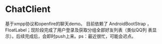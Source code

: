 ChatClient
==========

基于xmpp协议和openfire的聊天demo。
目前依赖了 AndroidBootStrap ，FloatLabel；现阶段完成了用户登录及获取分组全部好友列表（类似QQ列
表显示）。后续完成后，会即时push上来。ps：最近很忙，可能会迟点。

